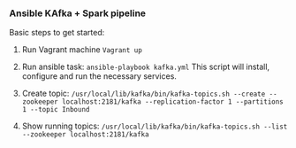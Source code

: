 ### Ansible KAfka + Spark pipeline

Basic steps to get started:

1. Run Vagrant machine
`Vagrant up`

2. Run ansible task:
`ansible-playbook kafka.yml`
This script will install, configure and run the necessary services.

3. Create topic:
`/usr/local/lib/kafka/bin/kafka-topics.sh --create --zookeeper localhost:2181/kafka --replication-factor 1 --partitions 1 --topic Inbound`

4. Show running topics:
`/usr/local/lib/kafka/bin/kafka-topics.sh --list --zookeeper localhost:2181/kafka`
